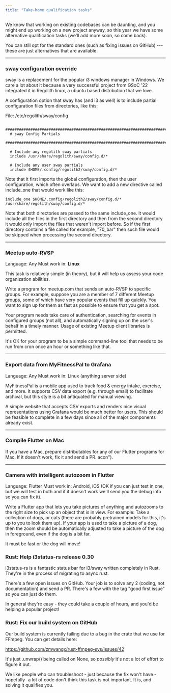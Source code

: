```yaml
---
title: "Take-home qualification tasks"
---
```


We know that working on existing codebases can be daunting, and you
might end up working on a new project anyway, so this year we have some
alternative qualification tasks (we'll add more soon, so come back).

You can still opt for the standard ones (such as fixing issues on
GitHub) --- these are just alternatives that are available.

---

### sway configuration override

sway is a replacement for the popular i3 windows manager in Windows. We care a lot about it because a very successful project from GSoC '22 integrated it in Regolith linux, a ubuntu based distribution that we love.

A configuration option that sway has (and i3 as well) is to include partial configuration files from directories, like this:

File: /etc/regolith/sway/config
```
 ###############################################################################
  # sway Config Partials
  ###############################################################################

  # Include any regolith sway partials
  include /usr/share/regolith/sway/config.d/*

  # Include any user sway partials
  include $HOME/.config/regolith2/sway/config.d/*
```

Note that it first imports the global configuration, then the user configuration, which often overlaps.
We want to add a new directive called include_one that would work like this:
```
include_one $HOME/.config/regolith2/sway/config.d/* /usr/share/regolith/sway/config.d/*
```

Note that both directories are passed to the same include_one. It would include all the files in the first directory and then from the second directory it would only import the files that weren't import before. So if the first directory contains a file called for example, "70_bar" then such file would be skipped when processing the second directory.

---

### Meetup auto-RVSP

Language: Any Must work in: **Linux**

This task is relatively simple (in theory), but it will help us assess
your code organization abilities.

Write a program for meetup.com that sends an auto-RVSP to specific
groups. For example, suppose you are a member of 7 different Meetup
groups, some of which have very popular events that fill up quickly. You
want to sign up for them as fast as possible to ensure that you get a
spot.

Your program needs take care of authentication, searching for events in
configured groups (not all), and automatically signing up on the user's
behalf in a timely manner. Usage of existing Meetup client libraries is
permitted.

It's OK for your program to be a simple command-line tool that needs to
be run from cron once an hour or something like that.

---
### Export data from MyFitnessPal to Grafana

Language: Any Must work in: Linux (anything server side)

MyFitnessPal is a mobile app used to track food & energy intake,
exercise, and more. It supports CSV data export (e.g. through email) to
facilitate archival, but this style is a bit antiquated for manual
viewing.

A simple website that accepts CSV exports and renders nice visual
representations using Grafana would be much better for users. This
should be feasible to complete in a few days since all of the major
components already exist.

---
### Compile Flutter on Mac

If you have a Mac, prepare distributables for any of our Flutter programs for Mac. 
If it doesn't work, fix it and send a PR.
acon").

---
### Camera with intelligent autozoom in Flutter

Language: Flutter Must work in: Android, iOS (OK if you can just
test in one, but we will test in both and if it doesn't work we'll
send you the debug info so you can fix it).

Write a Flutter app that lets you take pictures of anything and
autozooms to the right size to pick up an object that is in view. For
example: Take a collection of dogs, or cats (there are probably
pretrained models for this, it's up to you to look them up). If your
app is used to take a picture of a dog, then the zoom should be
automatically adjusted to take a picture of the dog in foreground, even
if the dog is a bit far.

It must be fast or the dog will move!

### Rust: Help i3status-rs release 0.30

i3status-rs is a fantastic status bar for i3/sway written completely in Rust. They're in the process of migrating to async rust. 

There's a few open issues on GitHub. Your job is to solve any 2 (coding, not documentation) and send a PR. There's a few with the tag "good first issue" so you can just do them. 

In general they're easy - they could take a couple of hours, and you'd be helping a popular project!

### Rust: Fix our build system on GitHub

Our build system is currently failing due to a bug in the crate that we use for FFmpeg. You can get details here:

https://github.com/zmwangx/rust-ffmpeg-sys/issues/42

It's just .unwrap() being called on None, so _possibly_ it's not a lot of effort to figure it out.

We like people who can troubleshoot - just because the fix won't have -hopefully- a lot of code don't think this task is not important. It is, and solving it qualifies you.

